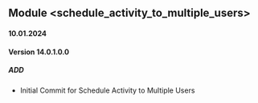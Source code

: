 ## Module <schedule_activity_to_multiple_users>

#### 10.01.2024
#### Version 14.0.1.0.0
##### ADD

- Initial Commit for Schedule Activity to Multiple Users
